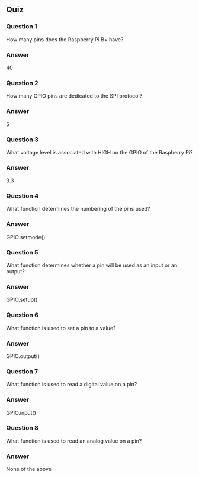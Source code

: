 ## Quiz

### Question 1

How many pins does the Raspberry Pi B+ have?

### Answer

40

### Question 2

How many GPIO pins are dedicated to the SPI protocol?

### Answer

5

### Question 3

What voltage level is associated with HIGH on the GPIO of the Raspberry Pi?

### Answer

3.3

### Question 4

What function determines the numbering of the pins used?

### Answer

GPIO.setmode()

### Question 5

What function determines whether a pin will be used as an input or an output?

### Answer

GPIO.setup()

### Question 6

What function is used to set a pin to a value?

### Answer

GPIO.output()

### Question 7

What function is used to read a digital value on a pin?

### Answer

GPIO.input()

### Question 8

What function is used to read an analog value on a pin?

### Answer

None of the above

